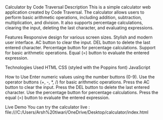 Calculator by Code Traversal
Description
This is a simple calculator web application created by Code Traversal. The calculator allows users to perform basic arithmetic operations, including addition, subtraction, multiplication, and division. It also supports percentage calculations, clearing the input, deleting the last character, and evaluating expressions.

Features
Responsive design for various screen sizes.
Stylish and modern user interface.
AC button to clear the input.
DEL button to delete the last entered character.
Percentage button for percentage calculations.
Support for basic arithmetic operations.
Equal (=) button to evaluate the entered expression.

Technologies Used
HTML
CSS (styled with the Poppins font)
JavaScript

How to Use
Enter numeric values using the number buttons (0-9).
Use the operator buttons (+, -, *, /) for basic arithmetic operations.
Press the AC button to clear the input.
Press the DEL button to delete the last entered character.
Use the percentage button for percentage calculations.
Press the equal (=) button to evaluate the entered expression.

Live Demo
You can try the calculator live : file:///C:/Users/Arsh%20tiwari/OneDrive/Desktop/calculator/index.html
